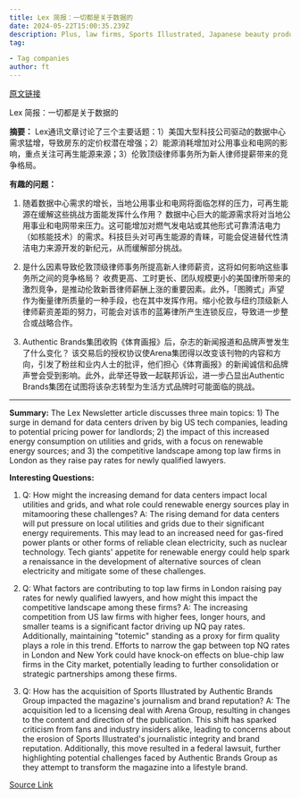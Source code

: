 ```yaml
---
title: Lex 简报：一切都是关于数据的
date: 2024-05-22T15:00:35.239Z
description: Plus, law firms, Sports Illustrated, Japanese beauty products, Nvidia
tag: 

- Tag companies
author: ft
---
```


[原文链接](https://ft.com/content/09760a3c-377c-45c2-880f-0062254a70e7)

Lex 简报：一切都是关于数据的

**摘要：**
Lex通讯文章讨论了三个主要话题：1）美国大型科技公司驱动的数据中心需求猛增，导致房东的定价权潜在增强；2）能源消耗增加对公用事业和电网的影响，重点关注可再生能源来源；3）伦敦顶级律师事务所为新人律师提薪带来的竞争格局。

**有趣的问题：**

1. 随着数据中心需求的增长，当地公用事业和电网将面临怎样的压力，可再生能源在缓解这些挑战方面能发挥什么作用？
   数据中心巨大的能源需求将对当地公用事业和电网带来压力。这可能增加对燃气发电站或其他形式可靠清洁电力（如核能技术）的需求。科技巨头对可再生能源的青睐，可能会促进替代性清洁电力来源开发的新纪元，从而缓解部分挑战。

2. 是什么因素导致伦敦顶级律师事务所提高新人律师薪资，这将如何影响这些事务所之间的竞争格局？
   收费更高、工时更长、团队规模更小的美国律所带来的激烈竞争，是推动伦敦新晋律师薪酬上涨的重要因素。此外，「图腾式」声望作为衡量律所质量的一种手段，也在其中发挥作用。缩小伦敦与纽约顶级新人律师薪资差距的努力，可能会对该市的蓝筹律所产生连锁反应，导致进一步整合或战略合作。

3. Authentic Brands集团收购《体育画报》后，杂志的新闻报道和品牌声誉发生了什么变化？
   该交易后的授权协议使Arena集团得以改变该刊物的内容和方向，引发了粉丝和业内人士的批评，他们担心《体育画报》的新闻诚信和品牌声誉会受到影响。此外，此举还导致一起联邦诉讼，进一步凸显出Authentic Brands集团在试图将该杂志转型为生活方式品牌时可能面临的挑战。

---

**Summary:**
The Lex Newsletter article discusses three main topics: 1) The surge in demand for data centers driven by big US tech companies, leading to potential pricing power for landlords; 2) the impact of this increased energy consumption on utilities and grids, with a focus on renewable energy sources; and 3) the competitive landscape among top law firms in London as they raise pay rates for newly qualified lawyers.

**Interesting Questions:**
1. Q: How might the increasing demand for data centers impact local utilities and grids, and what role could renewable energy sources play in mitamooring these challenges?
   A: The rising demand for data centers will put pressure on local utilities and grids due to their significant energy requirements. This may lead to an increased need for gas-fired power plants or other forms of reliable clean electricity, such as nuclear technology. Tech giants' appetite for renewable energy could help spark a renaissance in the development of alternative sources of clean electricity and mitigate some of these challenges.

2. Q: What factors are contributing to top law firms in London raising pay rates for newly qualified lawyers, and how might this impact the competitive landscape among these firms?
   A: The increasing competition from US law firms with higher fees, longer hours, and smaller teams is a significant factor driving up NQ pay rates. Additionally, maintaining "totemic" standing as a proxy for firm quality plays a role in this trend. Efforts to narrow the gap between top NQ rates in London and New York could have knock-on effects on blue-chip law firms in the City market, potentially leading to further consolidation or strategic partnerships among these firms.

3. Q: How has the acquisition of Sports Illustrated by Authentic Brands Group impacted the magazine's journalism and brand reputation?
   A: The acquisition led to a licensing deal with Arena Group, resulting in changes to the content and direction of the publication. This shift has sparked criticism from fans and industry insiders alike, leading to concerns about the erosion of Sports Illustrated's journalistic integrity and brand reputation. Additionally, this move resulted in a federal lawsuit, further highlighting potential challenges faced by Authentic Brands Group as they attempt to transform the magazine into a lifestyle brand.

[Source Link](https://ft.com/content/09760a3c-377c-45c2-880f-0062254a70e7)

